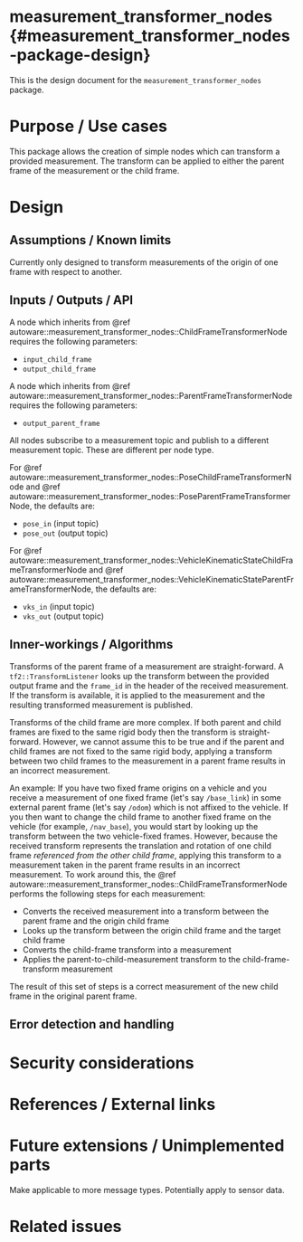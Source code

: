 measurement_transformer_nodes {#measurement_transformer_nodes-package-design}
===========

This is the design document for the `measurement_transformer_nodes` package.


# Purpose / Use cases
This package allows the creation of simple nodes which can transform a provided measurement.
The transform can be applied to either the parent frame of the measurement or the child frame.

# Design

## Assumptions / Known limits
Currently only designed to transform measurements of the origin of one frame with respect to another.

## Inputs / Outputs / API
A node which inherits from @ref autoware::measurement_transformer_nodes::ChildFrameTransformerNode requires the following parameters:

- `input_child_frame`
- `output_child_frame`

A node which inherits from @ref autoware::measurement_transformer_nodes::ParentFrameTransformerNode requires the following parameters:

- `output_parent_frame`

All nodes subscribe to a measurement topic and publish to a different measurement topic. These
are different per node type.

For @ref autoware::measurement_transformer_nodes::PoseChildFrameTransformerNode and
@ref autoware::measurement_transformer_nodes::PoseParentFrameTransformerNode, the defaults are:

- `pose_in` (input topic)
- `pose_out` (output topic)

For @ref autoware::measurement_transformer_nodes::VehicleKinematicStateChildFrameTransformerNode and
@ref autoware::measurement_transformer_nodes::VehicleKinematicStateParentFrameTransformerNode, the defaults are:

- `vks_in` (input topic)
- `vks_out` (output topic)

## Inner-workings / Algorithms
Transforms of the parent frame of a measurement are straight-forward.
A `tf2::TransformListener` looks up the transform between the provided output frame and the
`frame_id` in the header of the received measurement. If the transform is available, it is
applied to the measurement and the resulting transformed measurement is published.

Transforms of the child frame are more complex. If both parent and child frames are fixed to
the same rigid body then the transform is straight-forward. However, we cannot assume this to
be true and if the parent and child frames are not fixed to the same rigid body, applying a
transform between two child frames to the measurement in a parent frame results in an incorrect
measurement.

An example: If you have two fixed frame origins on a vehicle and you receive a measurement of
one fixed frame (let's say `/base_link`) in some external parent frame (let's say `/odom`) which is
not affixed to the vehicle. If you then want to change the child frame to another fixed frame
on the vehicle (for example, `/nav_base`), you would start by looking up the transform between
the two vehicle-fixed frames. However, because the received transform represents the translation
and rotation of one child frame *referenced from the other child frame*, applying this transform
to a measurement taken in the parent frame results in an incorrect measurement. To work around
this, the @ref autoware::measurement_transformer_nodes::ChildFrameTransformerNode performs the following steps for each measurement:

- Converts the received measurement into a transform between the parent frame and the
  origin child frame
- Looks up the transform between the origin child frame and the target child frame
- Converts the child-frame transform into a measurement
- Applies the parent-to-child-measurement transform to the child-frame-transform measurement

The result of this set of steps is a correct measurement of the new child frame in the original
parent frame.


## Error detection and handling
<!-- Required -->


# Security considerations
<!-- Required -->
<!-- Things to consider:
- Spoofing (How do you check for and handle fake input?)
- Tampering (How do you check for and handle tampered input?)
- Repudiation (How are you affected by the actions of external actors?).
- Information Disclosure (Can data leak?).
- Denial of Service (How do you handle spamming?).
- Elevation of Privilege (Do you need to change permission levels during execution?) -->


# References / External links
<!-- Optional -->


# Future extensions / Unimplemented parts
Make applicable to more message types. Potentially apply to sensor data.


# Related issues
<!-- Required -->
